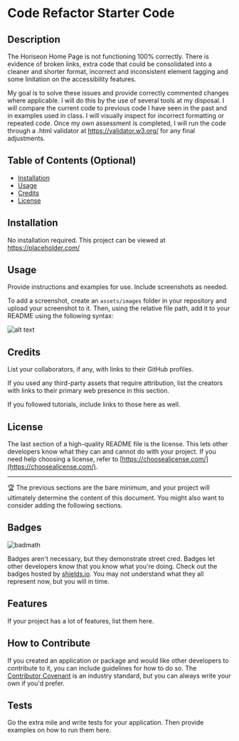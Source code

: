 # Code Refactor Starter Code

## Description
The Horiseon Home Page is not functioning 100% correctly. There is evidence of broken links, extra code that could be consolidated into a cleaner and shorter format, incorrect and inconsistent element tagging and some linitation on the accessibility features.

My goal is to solve these issues and provide correctly commented changes where applicable. I will do this by the use of several tools at my disposal. I will compare the current code to previous code I have seen in the past and in examples used in class. I will visually inspect for incorrect formatting or repeated code. Once my own assessment is completed, I will run the code through a .html validator at https://validator.w3.org/ for any final adjustments.

## Table of Contents (Optional)

- [Installation](#installation)
- [Usage](#usage)
- [Credits](#credits)
- [License](#license)

## Installation

No installation required. This project can be viewed at https://placeholder.com/

## Usage

Provide instructions and examples for use. Include screenshots as needed.

To add a screenshot, create an `assets/images` folder in your repository and upload your screenshot to it. Then, using the relative file path, add it to your README using the following syntax:

![alt text](assets/images/screenshot.png)

## Credits

List your collaborators, if any, with links to their GitHub profiles.

If you used any third-party assets that require attribution, list the creators with links to their primary web presence in this section.

If you followed tutorials, include links to those here as well.

## License

The last section of a high-quality README file is the license. This lets other developers know what they can and cannot do with your project. If you need help choosing a license, refer to [https://choosealicense.com/](https://choosealicense.com/).

---

🏆 The previous sections are the bare minimum, and your project will ultimately determine the content of this document. You might also want to consider adding the following sections.

## Badges

![badmath](https://img.shields.io/github/languages/top/nielsenjared/badmath)

Badges aren't necessary, but they demonstrate street cred. Badges let other developers know that you know what you're doing. Check out the badges hosted by [shields.io](https://shields.io/). You may not understand what they all represent now, but you will in time.

## Features

If your project has a lot of features, list them here.

## How to Contribute

If you created an application or package and would like other developers to contribute to it, you can include guidelines for how to do so. The [Contributor Covenant](https://www.contributor-covenant.org/) is an industry standard, but you can always write your own if you'd prefer.

## Tests

Go the extra mile and write tests for your application. Then provide examples on how to run them here.